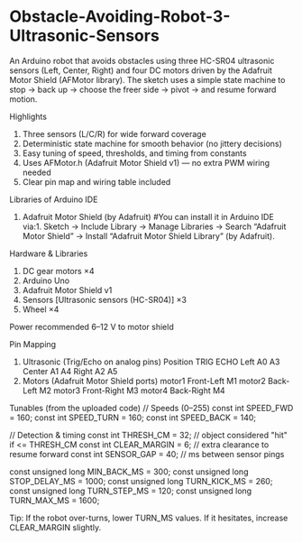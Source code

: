 # Obstacle-Avoiding-Robot-3-Ultrasonic-Sensors
An Arduino robot that avoids obstacles using three HC-SR04 ultrasonic sensors (Left, Center, Right) and four DC motors driven by the Adafruit Motor Shield (AFMotor library). The sketch uses a simple state machine to stop → back up → choose the freer side → pivot → and resume forward motion.

Highlights
1. Three sensors (L/C/R) for wide forward coverage
2. Deterministic state machine for smooth behavior (no jittery decisions)
3. Easy tuning of speed, thresholds, and timing from constants
4. Uses AFMotor.h (Adafruit Motor Shield v1) — no extra PWM wiring needed
5. Clear pin map and wiring table included

Libraries of Arduino IDE
1. Adafruit Motor Shield (by Adafruit)
#You can install it in Arduino IDE via:1.	Sketch → Include Library → Manage Libraries → Search “Adafruit Motor Shield” → Install “Adafruit Motor Shield Library” (by Adafruit).

Hardware & Libraries
1. DC gear motors ×4
2. Arduino Uno
3. Adafruit Motor Shield v1 
4. Sensors [Ultrasonic sensors (HC-SR04)] ×3
5. Wheel ×4
   
Power
recommended 6–12 V to motor shield

Pin Mapping
1. Ultrasonic (Trig/Echo on analog pins)
     Position  	TRIG	ECHO
      Left	     A0  	A3
      Center	   A1 	 A4
      Right	     A2 	 A5
2. Motors (Adafruit Motor Shield ports)
     motor1	Front-Left	M1
     motor2	Back-Left 	M2
     motor3	Front-Right	M3
     motor4	Back-Right	M4

Tunables (from the uploaded code)
// Speeds (0–255)
const int  SPEED_FWD    = 160;
const int  SPEED_TURN   = 160;
const int  SPEED_BACK   = 140;

// Detection & timing
const int  THRESH_CM    = 32;   // object considered "hit" if <= THRESH_CM
const int  CLEAR_MARGIN = 6;    // extra clearance to resume forward
const int  SENSOR_GAP   = 40;   // ms between sensor pings

const unsigned long MIN_BACK_MS   = 300;
const unsigned long STOP_DELAY_MS = 1000;
const unsigned long TURN_KICK_MS  = 260;
const unsigned long TURN_STEP_MS  = 120;
const unsigned long TURN_MAX_MS   = 1600;


Tip: If the robot over-turns, lower TURN_MS values. If it hesitates, increase CLEAR_MARGIN slightly.
